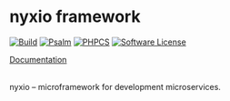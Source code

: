 # nyxio framework

[![Build](https://github.com/nyxio-php/nyxio/actions/workflows/tests.yml/badge.svg)](https://github.com/nyxio-php/nyxio/actions/workflows/tests.yml)
[![Psalm](https://github.com/nyxio-php/nyxio/actions/workflows/psalm.yml/badge.svg)](https://github.com/nyxio-php/nyxio/actions/workflows/psalm.yml)
[![PHPCS](https://github.com/nyxio-php/nyxio/actions/workflows/phpcs.yml/badge.svg)](https://github.com/nyxio-php/nyxio/actions/workflows/phpcs.yml)
[![Software License](https://img.shields.io/badge/license-MIT-brightgreen.svg?style=flat-square)](LICENSE)

[Documentation](https://github.com/nyxio-php/docs)

<br>nyxio – microframework for development microservices.

